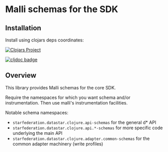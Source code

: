 # Malli schemas for the SDK

## Installation

Install using clojars deps coordinates:

[![Clojars Project](https://img.shields.io/clojars/v/dev.data-star.clojure/malli-schemas.svg)](https://clojars.org/dev.data-star.clojure/malli-schemas)

[![cljdoc badge](https://cljdoc.org/badge/dev.data-star.clojure/malli-schemas)](https://cljdoc.org/d/dev.data-star.clojure/malli-schemas/CURRENT)

## Overview

This library provides Malli schemas for the core SDK.

Require the namespaces for which you want schema and/or instrumentation. Then
use malli's instrumentation facilities.

Notable schema namespaces:

- `starfederation.datastar.clojure.api-schemas` for the general d\* API
- `starfederation.datastar.clojure.api.*-schemas` for more specific code
  underlying the main API
- `starfederation.datastar.clojure.adapter.common-schemas` for the common
  adapter machinery (write profiles)
